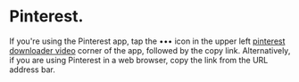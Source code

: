 # Pinterest.
 If you're using the Pinterest app, tap the ••• icon in the upper left <a href="https://pinterestvideodownloader.io/">pinterest downloader video</a> corner of the app, followed by the copy link. Alternatively, if you are using Pinterest in a web browser, copy the link from the URL address bar.
